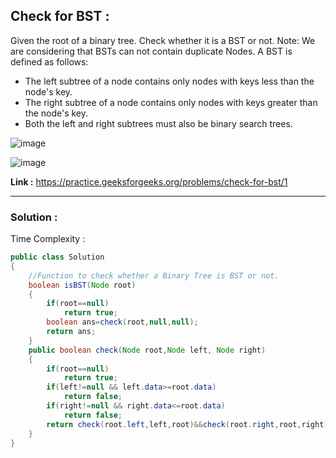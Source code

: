 ## Check for BST :

Given the root of a binary tree. Check whether it is a BST or not.
Note: We are considering that BSTs can not contain duplicate Nodes.
A BST is defined as follows:

- The left subtree of a node contains only nodes with keys less than the node's key.
- The right subtree of a node contains only nodes with keys greater than the node's key.
- Both the left and right subtrees must also be binary search trees.

![image](https://user-images.githubusercontent.com/23376002/158555932-9eb03f53-7deb-4171-bbc1-38063c287df8.png)

![image](https://user-images.githubusercontent.com/23376002/158555964-ecb06dd4-b804-42fb-8c96-cf5eaf1752b5.png)

**Link :** https://practice.geeksforgeeks.org/problems/check-for-bst/1


------------------------------------------------------------------------------------------------------------------------------------------


### Solution :

Time Complexity :


```java
public class Solution
{
    //Function to check whether a Binary Tree is BST or not.
    boolean isBST(Node root)
    {
        if(root==null)
            return true;
        boolean ans=check(root,null,null);
        return ans;
    }
    public boolean check(Node root,Node left, Node right)
    {
        if(root==null)
            return true;
        if(left!=null && left.data>=root.data)
            return false;
        if(right!=null && right.data<=root.data)
            return false;
        return check(root.left,left,root)&&check(root.right,root,right);
    }
}
```





